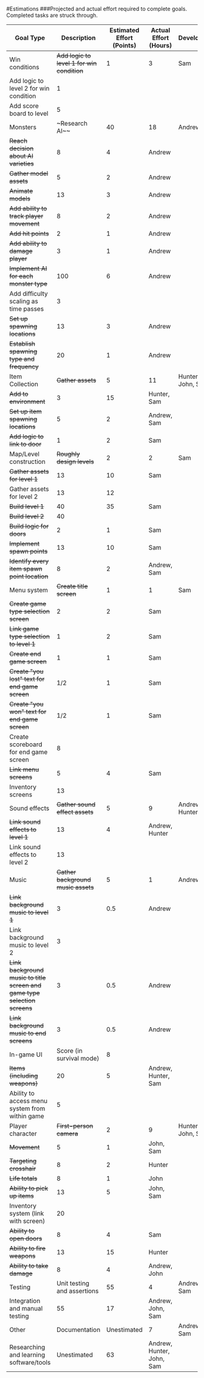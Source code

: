 #Estimations
###Projected and actual effort required to complete goals. Completed tasks are struck through.

Goal Type| Description | Estimated Effort (Points) | Actual Effort (Hours) | Developers
---------|-------------|---------------|-------------|-------------
Win conditions | ~~Add logic to level 1 for win condition~~ | 1 | 3 | Sam
 | Add logic to level 2 for win condition | 1 | |
 | Add score board to level | 5 | |
Monsters | ~Research AI~~ | 40 | 18 | Andrew
 | ~~Reach decision about AI varieties~~ | 8 | 4 | Andrew
 | ~~Gather model assets~~ | 5 | 2 | Andrew 
 | ~~Animate models~~ | 13 | 3 | Andrew
 | ~~Add ability to track player movement~~ | 8 | 2 | Andrew
 | ~~Add hit points~~ | 2 | 1 | Andrew
 | ~~Add ability to damage player~~ | 3 | 1 | Andrew
 | ~~Implement AI for each monster type~~ | 100 | 6 | Andrew
 | Add difficulty scaling as time passes | 3 | |
 | ~~Set up spawning locations~~ | 13 | 3 | Andrew
 | ~~Establish spawning type and frequency~~ | 20 | 1 | Andrew
Item Collection | ~~Gather assets~~ | 5 | 11 | Hunter, John, Sam
 | ~~Add to environment~~ | 3 | 15 | Hunter, Sam
 | ~~Set up item spawning locations~~ | 5 | 2 | Andrew, Sam
 | ~~Add logic to link to door~~ | 1 | 2 | Sam
Map/Level construction | ~~Roughly design levels~~ | 2 | 2 | Sam
 | ~~Gather assets for level 1~~ | 13 | 10 | Sam
 | Gather assets for level 2 | 13 | 12 |
 | ~~Build level 1~~ | 40 | 35 | Sam
 | ~~Build level 2~~ | 40 | |
 | ~~Build logic for doors~~ | 2 | 1 | Sam
 | ~~Implement spawn points~~ | 13 | 10 | Sam
 | ~~Identify every item spawn point location~~ | 8 | 2 | Andrew, Sam
Menu system | ~~Create title screen~~ | 1 | 1 | Sam
 | ~~Create game type selection screen~~ | 2 | 2 | Sam
 | ~~Link game type selection to level 1~~ | 1 | 2 | Sam
 | ~~Create end game screen~~ | 1 | 1 | Sam
 | ~~Create "you lost" text for end game screen~~ | 1/2 | 1 | Sam
 | ~~Create "you won" text for end game screen~~ | 1/2 | 1 | Sam
 | Create scoreboard for end game screen | 8 | |
 | ~~Link menu screens~~ | 5 | 4 | Sam
 | Inventory screens | 13 | |
Sound effects | ~~Gather sound effect assets~~ | 5 | 9 | Andrew, Hunter
 | ~~Link sound effects to level 1~~ | 13 | 4 | Andrew, Hunter
 | Link sound effects to level 2 | 13 | |
Music | ~~Gather background music assets~~ | 5 | 1 | Andrew
 | ~~Link background music to level 1~~ | 3 | 0.5 | Andrew
 | Link background music to level 2 | 3 | |
 | ~~Link background music to title screen and game type selection screens~~ | 3 | 0.5 | Andrew
 | ~~Link background music to end screens~~ | 3 | 0.5 | Andrew
In-game UI | Score (in survival mode) | 8 | |
 | ~~Items (including weapons)~~ | 20 | 5 | Andrew, Hunter, Sam
 | Ability to access menu system from within game | 5 | |
Player character| ~~First-person camera~~ | 2 | 9 | Hunter, John, Sam
 | ~~Movement~~ | 5 | 1 | John, Sam
 | ~~Targeting crosshair~~ | 8 | 2 | Hunter
 | ~~Life totals~~ | 8 | 1 | John
 | ~~Ability to pick up items~~ | 13 | 5 | John, Sam
 | Inventory system (link with screen) | 20 | |
 | ~~Ability to open doors~~ | 8 | 4 | Sam
 | ~~Ability to fire weapons~~ | 13 | 15 | Hunter
 | ~~Ability to take damage~~ | 8 | 4 | Andrew, John
 Testing | Unit testing and assertions | 55 | 4 | Andrew, Sam
 | Integration and manual testing | 55 | 17 | Andrew, John, Sam
 Other | Documentation | Unestimated | 7 | Andrew, Sam
 | Researching and learning software/tools | Unestimated | 63 | Andrew, Hunter, John, Sam
